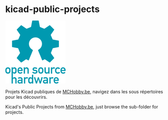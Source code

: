 # kicad-public-projects

![Open Hardware](docs/_static/OpenHardware.png)

Projets Kicad publiques de [MCHobby.be](https://shop.mchobby.be), navigez dans les sous répertoires pour les découvrirs.

Kicad's Public Projects from [MCHobby.be](https://shop.mchobby.be), just browse the sub-folder for projects.
